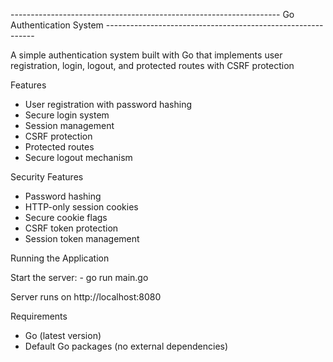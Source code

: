 ------------------------------------------------------------------- Go Authentication System ------------------------------------------------------------

A simple authentication system built with Go that implements user registration, login, logout, and protected routes with CSRF protection

Features
  - User registration with password hashing
  - Secure login system
  - Session management
  - CSRF protection
  - Protected routes
  - Secure logout mechanism

Security Features
  - Password hashing
  - HTTP-only session cookies
  - Secure cookie flags
  - CSRF token protection
  - Session token management

Running the Application

Start the server:
    - go run main.go

Server runs on http://localhost:8080

Requirements
  - Go (latest version)
  - Default Go packages (no external dependencies)
